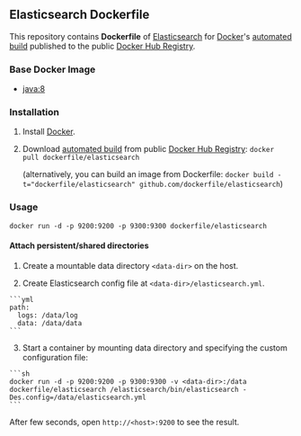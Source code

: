 ## Elasticsearch Dockerfile


This repository contains **Dockerfile** of [Elasticsearch](http://www.elasticsearch.org/) for [Docker](https://www.docker.com/)'s [automated build](https://registry.hub.docker.com/u/dockerfile/elasticsearch/) published to the public [Docker Hub Registry](https://registry.hub.docker.com/).


### Base Docker Image

* [java:8](https://hub.docker.com/_/java/)


### Installation

1. Install [Docker](https://www.docker.com/).

2. Download [automated build](https://registry.hub.docker.com/u/dockerfile/elasticsearch/) from public [Docker Hub Registry](https://registry.hub.docker.com/): `docker pull dockerfile/elasticsearch`

   (alternatively, you can build an image from Dockerfile: `docker build -t="dockerfile/elasticsearch" github.com/dockerfile/elasticsearch`)


### Usage

    docker run -d -p 9200:9200 -p 9300:9300 dockerfile/elasticsearch

#### Attach persistent/shared directories

  1. Create a mountable data directory `<data-dir>` on the host.

  2. Create Elasticsearch config file at `<data-dir>/elasticsearch.yml`.

    ```yml
    path:
      logs: /data/log
      data: /data/data
    ```

  3. Start a container by mounting data directory and specifying the custom configuration file:

    ```sh
    docker run -d -p 9200:9200 -p 9300:9300 -v <data-dir>:/data dockerfile/elasticsearch /elasticsearch/bin/elasticsearch -Des.config=/data/elasticsearch.yml
    ```

After few seconds, open `http://<host>:9200` to see the result.
